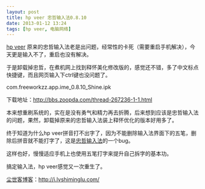 ```yaml
---
layout: post
title: hp veer 忠哲输入法0.8.10
date: 2013-01-12 13:24
tags: [hp veer, 电脑网络]
---
```

<a href="http://i.lvshiminglu.com/tag/hp-veer">hp veer</a> 原来的忠哲输入法老是出问题，经常性的卡死（需要重启手机解决），今天更是输入不了，重启也没有解决。

于是卸载掉忠哲，在煮机网上找到释怀美化修改版的，感觉还不错，多了中文标点快捷键，而且网页输入下ctrl键也没问题了。

com.freeworkzz.app.ime_0.8.10_Shine.ipk

下载地址：<a href="http://bbs.zoopda.com/thread-267236-1-1.html" target="_blank">http://bbs.zoopda.com/thread-267236-1-1.html</a>

本来想重刷系统的，实在是没有勇气和精力再去折腾，后来想到应该是忠哲输入法的问题，果然，卸载掉原来的忠哲输入法装上释怀优化的版本好用多了。

终于知道为什么hp veer拼音打不出字了，因为不能删除输入法界面下的五笔，删除后拼音就不能打字了，这是<a href="http://i.lvshiminglu.com/blog/916.html" target="_blank">忠哲输入法</a>的一个bug。

这样也好，慢慢适应手机上也使用五笔打字来提升自己拆字的基本功。

搞定输入法，hp veer感觉又一次重生了。

<a href="http://i.lvshiminglu.com/">尘世客博客</a>：<a href="http://i.lvshiminglu.com/">http://i.lvshiminglu.com/</a>

